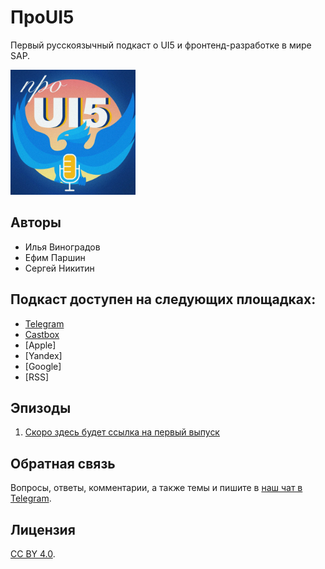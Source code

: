 # ПроUI5

Первый русскоязычный подкаст о UI5 и фронтенд-разработке в мире SAP.

<p align="left">
  <img src="logo.png" width="200" height="200" alt="Project Logo">
</p>

## Авторы

 - Илья Виноградов
 - Ефим Паршин
 - Сергей Никитин


## Подкаст доступен на следующих площадках:

- [Telegram](https://t.me/ui5_js)
- [Castbox](http://bit.ly/proui5-castbox)
- [Apple]
- [Yandex]
- [Google]
- [RSS]

## Эпизоды

1. [Скоро здесь будет ссылка на первый выпуск](http://bit.ly/proui5-castbox)

## Обратная связь

Вопросы, ответы, комментарии, а также темы и пишите в [наш чат в Telegram](https://t.me/proui5).

## Лицензия

[CC BY 4.0](https://creativecommons.org/licenses/by/4.0/).
